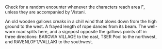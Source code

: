 Check for a random encounter whenever the characters reach area F, unless they are accompanied by Vistani.

An old wooden gallows creaks in a chill wind that blows down from the high ground to the west. A frayed length of rope dances from its beam. The well-worn road splits here, and a signpost opposite the gallows points off in three directions: BAROVIA VILLAGE to the east, TSER Pool to the northwest, and RAVENLOFT/VALLAKI to the southwest.